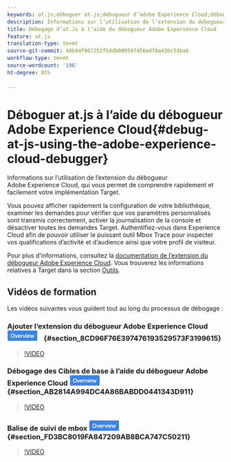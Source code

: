 ```yaml
---
keywords: at.js;déboguer at.js;débogueur d’adobe Experience Cloud;débogueur d’experience cloud;mbox trace;déboguer
description: Informations sur l’utilisation de l’extension du débogueur Adobe Experience Cloud, qui vous permet de comprendre rapidement et facilement votre implémentation Target.
title: Débogage d’at.Js à l’aide du débogueur Adobe Experience Cloud
feature: at.js
translation-type: tm+mt
source-git-commit: 48b94f967252f5ddb009597456edf0a43bc54ba6
workflow-type: tm+mt
source-wordcount: '196'
ht-degree: 81%

---
```



# Déboguer at.js à l’aide du débogueur Adobe Experience Cloud{#debug-at-js-using-the-adobe-experience-cloud-debugger}

Informations sur l’utilisation de l’extension du débogueur Adobe Experience Cloud, qui vous permet de comprendre rapidement et facilement votre implémentation Target.

Vous pouvez afficher rapidement la configuration de votre bibliothèque, examiner les demandes pour vérifier que vos paramètres personnalisés sont transmis correctement, activer la journalisation de la console et désactiver toutes les demandes Target. Authentifiez-vous dans Experience Cloud afin de pouvoir utiliser le puissant outil Mbox Trace pour inspecter vos qualifications d’activité et d’audience ainsi que votre profil de visiteur.

Pour plus d’informations, consultez la [documentation de l’extension du débogueur Adobe Experience Cloud](https://experienceleague.adobe.com/docs/debugger/using/experience-cloud-debugger.html). Vous trouverez les informations relatives à Target dans la section [Outils](https://experienceleague.adobe.com/docs/debugger/using/tools.html).

## Vidéos de formation

Les vidéos suivantes vous guident tout au long du processus de débogage :

### Ajouter l’extension du débogueur Adobe Experience Cloud  ![badge Aperçu](/help/assets/overview.png) {#section_8CD96F76E397476193529573F3199615}

>[!VIDEO](https://video.tv.adobe.com/v/23114/)

### Débogage des Cibles de base à l’aide du débogueur Adobe Experience Cloud ![badge Aperçu](/help/assets/overview.png) {#section_AB2814A994DC4A86BABDD0441343D911}

>[!VIDEO](https://video.tv.adobe.com/v/23115/)

### Balise de suivi de mbox ![Aperçu](/help/assets/overview.png) {#section_FD3BC8019FA847209AB8BCA747C50211}

>[!VIDEO](https://video.tv.adobe.com/v/23113/)
